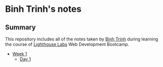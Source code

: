 # Binh Trinh's notes

## Summary
This repository includes all of the notes taken by [Binh Trinh](https://github.com/ttbinh139) during learning the course of [Lighthouse Labs](https://www.lighthouselabs.ca/) Web Development Bootcamp.

* [Week 1](/Week_1)
  * [Day 1](/Week_1/Day_1)
